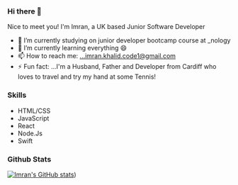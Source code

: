 ### Hi there 👋


Nice to meet you! I'm Imran, a UK based Junior Software Developer


- 🔭 I’m currently studying on  junior developer bootcamp course at _nology
- 🌱 I’m currently learning everything 😄 
- 📫 How to reach me: ...imran.khalid.code1@gmail.com
- ⚡ Fun fact: ...I'm a Husband, Father and Developer from Cardiff who loves to travel and try my hand at some Tennis!

### Skills
- HTML/CSS
- JavaScript
- React
- Node.Js
- Swift


### Github Stats

[![Imran's GitHub stats](https://github-readme-stats.vercel.app/api?username=Imran-Khalid-code)](https://github.com/Imran/github-readme-stats)) 
